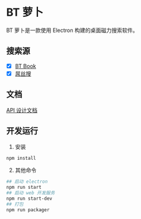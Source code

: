 # BT 萝卜
BT 萝卜是一款使用 Electron 构建的桌面磁力搜索软件。

## 搜索源
- [x] [BT Book][btbook-home]
- [x] [屌丝搜][diaosiso-home]

## 文档
[API 设计文档](./docs/API.md)

## 开发运行
1. 安装
```bash
npm install
```
2. 其他命令
```bash
## 启动 electron
npm run start
## 启动 web 开发服务
npm run start-dev
## 打包
npm run packager
```



[btbook-home]:http://www.btwhat.info/
[diaosiso-home]:http://www.diaosisou.org/